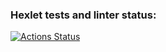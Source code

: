 ### Hexlet tests and linter status:
[![Actions Status](https://github.com/Ja0nix/qa-engineer-project-85/actions/workflows/hexlet-check.yml/badge.svg)](https://github.com/Ja0nix/qa-engineer-project-85/actions)